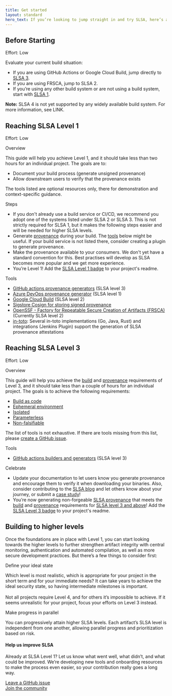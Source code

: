 ```yaml
---
title: Get started
layout: standard
hero_text: If you’re looking to jump straight in and try SLSA, here’s a quick start guide for the steps to take to reach the first SLSA level. This page recommends specific tooling for developers to imrpove their SLSA build levels.  At a high level, you must adopt a SLSA-compliant build system and generate provenance so that the build process can be verified by your users. Level 1 ensures that you’re setting up the foundation of trust in a system and that all your applications are generating appropriate provenance data. It also sets a baseline to achieve higher SLSA compliance later, which  is the first step in achieving SLSA builds that harden your system against common supply-chain attacks.
---
```


<section class="section bg-pastel-green flex justify-center items-center">
    <div class="wrapper inner w-full">
        <div class="md:flex justify-between items-start mb-16">
            <div class="text w-full md:w-1/3">
<div class="h2 -mt-16 p-0">

## Before Starting

</div>
<p class="h4 font-semibold my-6 text-green-dark">Effort: Low</p>
            </div>
            <div class="w-full md:w-2/3">
                <div class="bg-white h-full rounded-lg p-10">
                    <p>
                        Evaluate your current build situation:
                    <ul class="list-disc my-6 pl-6">
                        <li>If you are using GitHub Actions or Google Cloud Build, jump directly to            <a href="#SLSA3">SLSA 3</a>.</li>
                        <li>If you are using FRSCA, jump to SLSA 2.</li>
                        <li>If you’re using any other build system or are not using a build system, start with <a href="#SLSA1">SLSA 1</a>.</li>
                    </ul>
                    </p>
                    <p class="mb-10">
                        <b>Note:</B> SLSA 4 is not yet supported by any widely available build system. For more information, see LINK.
                    </p>
                </div>
            </div>
        </div>
    </div>
</section>            

<section class="section bg-pastel-green flex justify-center items-center">
    <div class="wrapper inner w-full">
        <div class="md:flex justify-between items-start mb-16">
            <div class="text w-full md:w-1/3">
<div class="h2 -mt-16 p-0">
<a/ id="SLSA1">
    
## Reaching SLSA Level 1

</div>
<p class="h4 font-semibold my-6 text-green-dark">Effort: Low</p>
            </div>
            <div class="w-full md:w-2/3">
                <div class="bg-white h-full rounded-lg p-10">
                    <p class="h4 font-bold mb-6">Overview<p>
                    <p>
                        This guide will help you achieve Level 1, and it should take less than two hours for an individual project. The goals are to:
                    <ul class="list-disc my-6 pl-6">
                        <li>Document your build process (generate unsigned provenance)</li>
                        <li>Allow downstream users to verify that the provenance exists</li>
                    </ul>
                    </p>
                    <p class="mb-10">
                        The tools listed are optional resources only, there for demonstration and context-specific guidance.
                    </p>
                    <p class="h4 font-bold mb-6">Steps</p>
                    <ul class="list-decimal mt-6 mb-10 pl-6">
                        <li>If you don't already use a build service or CI/CD, we recommend you adopt one of the systems listed under SLSA 2 or SLSA 3. This is not strictly required for SLSA 1, but it makes the following steps easier and will be needed for higher SLSA levels.</li>
                        <li>Generate <a href="provenance">provenance</a> during your build. The <a href="#tools">tools</a> below might be useful. If your build service is not listed there, consider creating a plugin to generate provenance.
                        <li>Make the provenance available to your consumers. We don't yet have a standard convention for this. Best practises will develop as SLSA becomes more popular and we get more experience.</li>
                        <li>You’re Level 1! Add the <a href="images/SLSA-Badge-full-level1.svg">SLSA Level 1 badge</a> to your project's readme.</li>
                    </ul>
                    <p class="h4 font-bold mb-6" id="tools">Tools</p>
                    <ul class="list-disc mt-6 pl-6">
                        <li><a href="https://github.com/slsa-framework/slsa-github-generator#provenance-only-generators">GitHub actions provenance generators</a> (SLSA level 3)</li>
                        <li><a href="https://github.com/slsa-framework/azure-devops-demo">Azure DevOps provenance generator</a> (SLSA level 1)</li>
                        <li><a href="https://cloud.google.com/build/docs/securing-builds/use-provenance-and-binary-authorization">Google Cloud Build</a> (SLSA level 2)</li>
                        <li><a href="https://github.com/sigstore/cosign">Sigstore Cosign for storing signed provenance</a></li>
                        <li><a href="https://github.com/buildsec/frsca">OpenSSF - Factory for Repeatable Secure Creation of Artifacts (FRSCA)</a> (Currently SLSA level 2)</li>
                        <li><a href="https://github.com/in-toto">in-toto</a>: Several in-toto implementations (Go, Java, Rust) and integrations (Jenkins Plugin) support the generation of SLSA provenance attestations</li>
                    </ul>
                </div>
            </div>
        </div>
    </div>
</section>

<section class="section bg-pastel-green flex justify-center items-center">
    <div class="wrapper inner w-full">
        <div class="md:flex justify-between items-start mb-16">
            <div class="text w-full md:w-1/3">
<div class="h2 -mt-16 p-0">
<a/ id="SLSA3">

## Reaching SLSA Level 3
    
</div>
<p class="h4 font-semibold my-6 text-green-dark">Effort: Low</p>
            </div>
            <div class="w-full md:w-2/3">
                <div class="bg-white h-full rounded-lg p-10">
                    <p class="h4 font-bold mb-6">Overview<p>
                    <p>
                        This guide will help you achieve the <a href="/spec/v0.1/requirements#build-requirements">build</a> and <a href="/spec/v0.1/requirements#provenance-requirements">provenance</a> requirements of Level 3, and it should take less than a couple of hours for an individual project. The goals is to achieve the following requirements:
                    <ul class="list-disc my-6 pl-6">
                        <li><a href="/spec/v0.1/requirements#build-as-code">Build as code</a></li>
                        <li><a href="/spec/v0.1/requirements#ephemeral-environment">Ephemeral environment</a></li>
                        <li><a href="/spec/v0.1/requirements#isolated">Isolated</a></li>
                        <li><a href="/spec/v0.1/requirements#parameterless">Parameterless</a></li>
                        <li><a href="/spec/v0.1/requirements#non-falsifiable">Non-falsifiable</a></li>
                    </ul>
                    </p>
                    <p class="mb-10">
                        The list of tools is not exhaustive. If there are tools missing from this list, please <a href="https://github.com/slsa-framework/slsa/issues">create a GitHub issue</a>.
                    </p>
                    <p class="h4 font-bold mb-6" id="tools">Tools</p>
                    <ul class="list-disc mt-6 mb-10 pl-6">
                        <li><a href="https://github.com/slsa-framework/slsa-github-generator">GitHub actions builders and generators</a> (SLSA level 3)</li>
                    </ul>
                    <p class="h4 font-bold mb-6">Celebrate</p>
                    <ul class="list-decimal mt-6 mb-10 pl-6">
                        <li>Update your documentation to let users know you generate provenance and encourage them to verify it when downloading your binaries. Also, consider contributing to the <a href="/blog">SLSA blog</a> and let others know about your journey, or submit a <a href="https://github.com/slsa-framework/slsa/tree/main/case-studies">case study</a>!</li>
                        <li>You’re now generating non-forgeable <a href="/provenance/">SLSA provenance</a> that meets the <a href="/spec/v0.1/requirements#build-requirements">build</a> and <a href="/spec/v0.1/requirements#provenance-requirements">provenance</a> requirements for <a href="/spec/v0.1/levels">SLSA level 3 and above</a>! Add the <a href="images/gh-badge-level3.svg">SLSA Level 3 badge</a> to your project's readme.</li>
                    </ul>
                </div>
            </div>
        </div>
    </div>
</section>

<section class="section bg-white flex justify-center items-center">
    <div class="wrapper inner w-full">
        <div class="justify-between items-start md:-mr-10 md:-ml-10">
            <div class="text w-full md:pl-10">
<div class="h2 -mt-16 mb-8">

## Building to higher levels

</div>
            </div>
            <div class="w-full md:pl-10">
                <div class="bg-white">
                    <p>Once the foundations are in place with Level 1, you can start looking towards the higher levels to further strengthen artifact integrity with central monitoring, authentication and automated compilation, as well as more secure development practices. But there’s a few things to consider first:</p>
                </div>
            </div>
            <div class="w-full mt-8">
                <div class="bg-white md:flex justify-between">
                    <div class="mt-6 w-full md:w-1/2 md:pl-10">
                        <p class="h3 font-semibold mb-6 ">Define your ideal state</p>
                        <p class="pb-4">Which level is most realistic, which is appropriate for your project in the short term and for your immediate needs? It can take years to achieve the ideal security state, so having intermediate milestones is important.<br><br>Not all projects require Level 4, and for others it’s impossible to achieve. If it seems unrealistic for your project, focus your efforts on Level 3 instead.</p>
                    </div>
                    <div class="mt-6 w-full md:w-1/2 md:pl-10">
                        <p class="h3 font-semibold mb-6 ">Make progress in parallel</p>
                        <p class="pb-4">You can progressively attain higher SLSA levels. Each artifact’s SLSA level is independent from one another, allowing parallel progress and prioritization based on risk.</p>
                    </div>
                </div>
            </div>
        </div>
    </div>
</section>
<section class="section">
    <div class="wrapper inner w-full">
        <div class="md:flex flex-col justify-center items-center mb-8 md:w-2/3 mx-auto md:pl-5">
            <div class="-mt-8 mb-8 md:mb-4"><h4 class="h2 font-normal">Help us improve SLSA</h4></div>
            <div class="w-full lg:w-full mx-auto text-center">
                <p>Already at SLSA Level 1? Let us know what went well, what didn’t, and what could be improved. We’re developing new tools and onboarding resources to make the process even easier, so your contribution really goes a long way.</p>
                <a href="https://github.com/slsa-framework/slsa/issues" class="cta-link font-semibold h5 center mt-8">Leave a GitHub issue</a><br>
                <a href="community" class="cta-link font-semibold h5 center mt-8">Join the community</a>
            </div>
        </div>
    </div>
</section>
